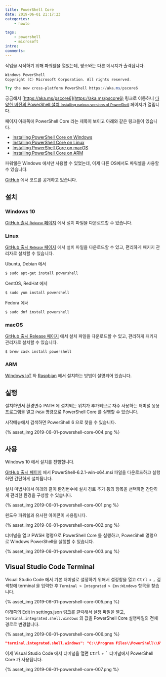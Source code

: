 ```yaml
---
title: PowerShell Core
date: 2019-06-01 21:17:23
categories: 
    - howto

tags: 
    - powershell
    - microsoft
intro:
comments:
---
```


작업을 시작하기 위해 파워쉘을 열었는데, 평소와는 다른 메시지가 출력됩니다.

```powershell
Windows PowerShell
Copyright (C) Microsoft Corporation. All rights reserved.

Try the new cross-platform PowerShell https://aka.ms/pscore6
```

궁금해서 [https://aka.ms/pscore6](https://aka.ms/pscore6) 링크로 이동하니 [다양한 버전의 PowerShell 설치 <small>Installing various versions of PowerShell</small>](https://docs.microsoft.com/ko-kr/powershell/scripting/install/installing-powershell?view=powershell-6#powershell-core) 페이지가 열립니다.

페이지 아래쪽에 PowerShell Core 라는 제목이 보이고 아래와 같은 링크들이 있습니다.

-   [Installing PowerShell Core on Windows](https://docs.microsoft.com/ko-kr/powershell/scripting/install/installing-powershell-core-on-windows?view=powershell-6)
-   [Installing PowerShell Core on Linux](https://docs.microsoft.com/ko-kr/powershell/scripting/install/installing-powershell-core-on-linux?view=powershell-6)
-   [Installing PowerShell Core on macOS](https://docs.microsoft.com/ko-kr/powershell/scripting/install/installing-powershell-core-on-macos?view=powershell-6)
-   [Installing PowerShell Core on ARM](https://docs.microsoft.com/ko-kr/powershell/scripting/install/powershell-core-on-arm?view=powershell-6)

파워쉘은 Windows 에서만 사용할 수 있었는데, 이제 다른 OS에서도 파워쉘을 사용할 수 있습니다.

[GitHub](https://github.com/powershell/powershell) 에서 코드를 공개하고 있습니다.

## 설치

### Windows 10

[GitHub 출시 <small>Release</small> 페이지](https://github.com/PowerShell/PowerShell/releases/latest) 에서 설치 파일을 다운로드할 수 있습니다.

### Linux

[GitHub 출시 <small>Release</small> 페이지](https://github.com/PowerShell/PowerShell/releases/latest) 에서 설치 파일을 다운로드할 수 있고, 편리하게 패키지 관리자로 설치할 수 있습니다.

Ubuntu, Debian 에서

```bash
$ sudo apt-get install powershell
```

CentOS, RedHat 에서

```bash
$ sudo yum install powershell
```

Fedora 에서

```bash
$ sudo dnf install powershell
```

### macOS

[GitHub 출시 Release 페이지](https://github.com/PowerShell/PowerShell/releases/latest) 에서 설치 파일을 다운로드할 수 있고, 편리하게 패키지 관리자로 설치할 수 있습니다.

```bash
$ brew cask install powershell
```

### ARM

[Windows IoT](https://docs.microsoft.com/ko-kr/powershell/scripting/install/installing-powershell-core-on-windows?view=powershell-6#deploying-on-windows-iot) 와 [Raspbian](https://docs.microsoft.com/ko-kr/powershell/scripting/install/installing-powershell-core-on-linux?view=powershell-6#raspbian) 에서 설치하는 방법이 설명되어 있습니다.

## 실행

설치하면서 환경변수 PATH 에 설치되는 위치가 추가되므로 자주 사용하는 터미널 응용프로그램을 열고 `PWSH` 명령으로 PowerShell Core 를 실행할 수 있습니다.

시작메뉴에서 검색하면 PowerShell 6 으로 찾을 수 있습니다.

{% asset_img 2019-06-01-powershell-core-004.png %}

## 사용

Windows 10 에서 설치를 진행합니다.

[GitHub 출시 페이지](https://github.com/PowerShell/PowerShell/releases/latest) 에서 PowerShell-6.2.1-win-x64.msi 파일을 다운로드하고 실행하면 간단하게 설치됩니다.

설치 마법사에서 아래와 같이 환경변수에 설치 경로 추가 등의 항목을 선택하면 간단하게 편리한 환경을 구성할 수 있습니다.

{% asset_img 2019-06-01-powershell-core-001.png %}

윈도우 파워쉘과 유사한 아이콘이 사용됩니다.

{% asset_img 2019-06-01-powershell-core-002.png %}

터미널을 열고 PWSH 명령으로 PowerShell Core 를 실행하고, PowerShell 명령으로 Windows PowerShell을 실행할 수 있습니다.

{% asset_img 2019-06-01-powershell-core-003.png %}

## Visual Studio Code Terminal

Visual Studio Code 에서 기본 터미널로 설정하기 위해서 설정창을 열고 <kbd>Ctrl</kbd> + <kbd>,</kbd> 검색창에 terminal 을 입력한 후 `Terminal > Integrated > Env:Windows` 항목을 찾습니다.

{% asset_img 2019-06-01-powershell-core-005.png %}

아래쪽의 Edit in settings.json 링크를 클릭해서 설정 파일을 열고, `terminal.integrated.shell.windows` 의 값을 PowerShell Core 실행파일의 전체 경로로 변경합니다.

{% asset_img 2019-06-01-powershell-core-006.png %}

```json
"terminal.integrated.shell.windows": "C:\\Program Files\\PowerShell\\6\\pwsh.exe"
```

이제 Visual Studio Code 에서 터미널을 열면 <kbd>Ctrl</kbd> + <kbd>`</kbd> 터미널에서 PowerShell Core 가 사용됩니다.

{% asset_img 2019-06-01-powershell-core-007.png %}
